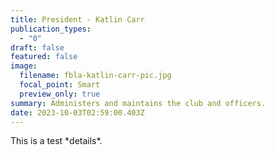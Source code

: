```yaml
---
title: President - Katlin Carr
publication_types:
  - "0"
draft: false
featured: false
image:
  filename: fbla-katlin-carr-pic.jpg
  focal_point: Smart
  preview_only: true
summary: Administers and maintains the club and officers.
date: 2023-10-03T02:59:00.403Z
---
```

T﻿his is a test \*details\*.
